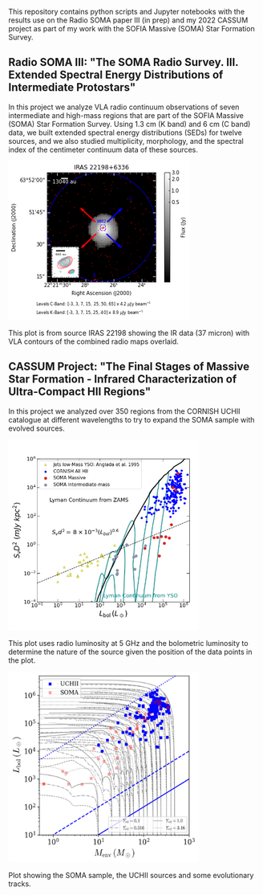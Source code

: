 This repository contains python scripts and Jupyter notebooks with the results use on the Radio SOMA paper III (in prep) and my 2022 CASSUM project as part of my work with the SOFIA Massive (SOMA) Star Formation Survey.

## Radio SOMA III: "The SOMA Radio Survey. III. Extended Spectral Energy Distributions of Intermediate Protostars"

In this project we analyze VLA radio continuum observations of seven intermediate and high-mass regions that are part of the SOFIA Massive (SOMA) Star Formation Survey. Using 1.3 cm (K band) and 6 cm (C band) data, we built extended spectral energy distributions (SEDs) for twelve sources, and we also studied multiplicity, morphology, and the spectral index of the centimeter continuum data of these sources.

![Contour plot for source IRAS 22198](Figures/IRAS_22198_VLA_contours.png)

This plot is from source IRAS 22198 showing the IR data (37 micron) with VLA contours of the combined radio maps overlaid.

## CASSUM Project: "The Final Stages of Massive Star Formation - Infrared Characterization of Ultra-Compact HII Regions"

In this project we analyzed over 350 regions from the CORNISH UCHII catalogue at different wavelengths to try to expand the SOMA sample with evolved sources.

<img src="Figures/Anglada_Plot.png" width="380" height="380">

This plot uses radio luminosity at 5 GHz and the bolometric luminosity to determine the nature of the source given the position of the data points in the plot.

<img src="Figures/Lbol_Menv_Tracks.png" width="380" height="380">

Plot showing the SOMA sample, the UCHII sources and some evolutionary tracks.
